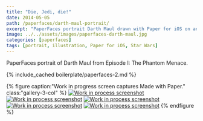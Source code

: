 ```yaml
---
title: "Die, Jedi, die!"
date: 2014-05-05
path: /paperfaces/darth-maul-portrait/
excerpt: "PaperFaces portrait Darth Maul drawn with Paper for iOS on an iPad."
image: ../../assets/images/paperfaces-darth-maul.jpg
categories: [paperfaces]
tags: [portrait, illustration, Paper for iOS, Star Wars]
---
```


PaperFaces portrait of Darth Maul from Episode I: The Phantom Menace.

{% include_cached boilerplate/paperfaces-2.md %}

{% figure caption:"Work in progress screen captures Made with Paper." class:"gallery-3-col" %}
[![Work in process screenshot](../../assets/images/paperfaces-darth-maul-process-1-600.jpg)](../../assets/images/paperfaces-darth-maul-process-1-lg.jpg) [![Work in process screenshot](../../assets/images/paperfaces-darth-maul-process-2-600.jpg)](../../assets/images/paperfaces-darth-maul-process-2-lg.jpg) [![Work in process screenshot](../../assets/images/paperfaces-darth-maul-process-3-600.jpg)](../../assets/images/paperfaces-darth-maul-process-3-lg.jpg) [![Work in process screenshot](../../assets/images/paperfaces-darth-maul-process-4-600.jpg)](../../assets/images/paperfaces-darth-maul-process-4-lg.jpg) [![Work in process screenshot](../../assets/images/paperfaces-darth-maul-process-5-600.jpg)](../../assets/images/paperfaces-darth-maul-process-5-lg.jpg)
{% endfigure %}
